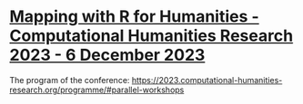 # <a href="https://digitalkoine.github.io/chr_conference_workshop_paris/">Mapping with R for Humanities - Computational Humanities Research 2023 - 6 December 2023 </a>

The program of the conference:
https://2023.computational-humanities-research.org/programme/#parallel-workshops
